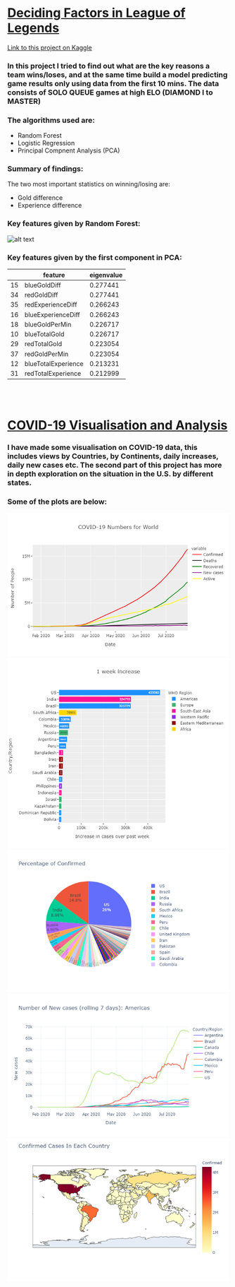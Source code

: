 # [Deciding Factors in League of Legends](https://github.com/charliesong66/Deciding-Factors-in-League-of-Legends/blob/master/deciding-factors-in-league-of-legends.ipynb)

[Link to this project on Kaggle](https://www.kaggle.com/yuankunsong/deciding-factors-in-league-of-legends)

### In this project I tried to find out what are the key reasons a team wins/loses, and at the same time build a model predicting game results only using data from the first 10 mins. The data consists of SOLO QUEUE games at high ELO (DIAMOND I to MASTER)

### The algorithms used are:
* Random Forest
* Logistic Regression
* Principal Compnent Analysis (PCA)

### Summary of findings:

The two most important statistics on winning/losing are:
* Gold difference
* Experience difference

### Key features given by Random Forest:
![alt text](https://raw.githubusercontent.com/charliesong66/charlie-portfolio/master/images/lol%20factor1.png)

### Key features given by the first component in PCA:

|   | feature |	eigenvalue |
| --- | --- | --- |
|15 |	blueGoldDiff | 	0.277441 |
|34	| redGoldDiff	| 0.277441 |
|35	| redExperienceDiff	| 0.266243 |
|16	| blueExperienceDiff	| 0.266243 |
|18	| blueGoldPerMin	| 0.226717 |
|10	| blueTotalGold	| 0.226717 |
|29	| redTotalGold	| 0.223054 |
|37	| redGoldPerMin	| 0.223054 |
|12	| blueTotalExperience	| 0.213231 |
|31	| redTotalExperience	| 0.212999 |

<br>
<br>

# [COVID-19 Visualisation and Analysis](https://www.kaggle.com/yuankunsong/covid-19-visualisation-analysis)

### I have made some visualisation on COVID-19 data, this includes views by Countries, by Continents, daily increases, daily new cases etc. The second part of this project has more in depth exploration on the situation in the U.S. by different states.

### Some of the plots are below:

![alt text](https://github.com/charliesong66/Charlie_Song_DataScience_Portfolio/blob/master/images/covid1.png)
![alt text](https://github.com/charliesong66/Charlie_Song_DataScience_Portfolio/blob/master/images/covid2.png)
![alt text](https://github.com/charliesong66/Charlie_Song_DataScience_Portfolio/blob/master/images/covid3.png)
![alt text](https://github.com/charliesong66/Charlie_Song_DataScience_Portfolio/blob/master/images/covid4.png)
![alt text](https://github.com/charliesong66/Charlie_Song_DataScience_Portfolio/blob/master/images/covid5.png)

